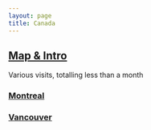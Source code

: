 ```yaml
---
layout: page
title: Canada
---
```


## [Map & Intro](https://goo.gl/maps/MKue4DzqTiP4ooEv9)

Various visits, totalling less than a month

### [Montreal](https://goo.gl/maps/w5ZL7G9Zg4JCaxE87)

### [Vancouver](https://goo.gl/maps/adk3KWsVbP5mueCw5)
